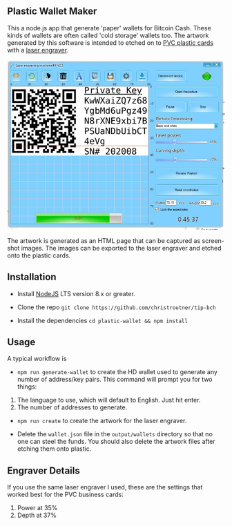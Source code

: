## Plastic Wallet Maker
This a node.js app that generate 'paper' wallets for Bitcoin Cash. These kinds
of wallets are often called 'cold storage' wallets too. The artwork generated
by this software is intended to etched on
to [PVC plastic cards](https://amzn.to/3bV3cHj) with
a [laser engraver](https://amzn.to/2V9ejXj).

![Tip Example](images/laser-engraver-screenshot.jpg)

The artwork is generated as an HTML page that can be captured as screen-shot
images. The images can be exported to the laser engraver and etched onto the
plastic cards.

## Installation

- Install [NodeJS](http://nodejs.org/) LTS version 8.x or greater.

- Clone the repo
`git clone https://github.com/christroutner/tip-bch`

- Install the dependencies
`cd plastic-wallet && npm install`

## Usage

A typical workflow is

- `npm run generate-wallet` to create the HD wallet used to generate any number
of address/key pairs. This command will prompt you for two things:
1. The language to use, which will default to English. Just hit enter.
2. The number of addresses to generate.

- `npm run create` to create the artwork for the laser engraver.

- Delete the `wallet.json` file in the `output/wallets` directory so that no
one can steel the funds. You should also delete the artwork files after etching
them onto plastic.

## Engraver Details
If you use the same laser engraver I used, these are the settings that worked
best for the PVC business cards:

1. Power at 35%
2. Depth at 37%
